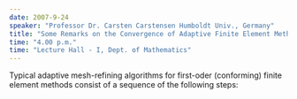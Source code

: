 ```yaml
---
date: 2007-9-24
speaker: "Professor Dr. Carsten Carstensen Humboldt Univ., Germany"
title: "Some Remarks on the Convergence of Adaptive Finite Element Methods"
time: "4.00 p.m." 
time: "Lecture Hall - I, Dept. of Mathematics"
---
```

Typical adaptive mesh-refining algorithms for first-oder (conforming) finite element methods consist of a sequence of the following steps:
